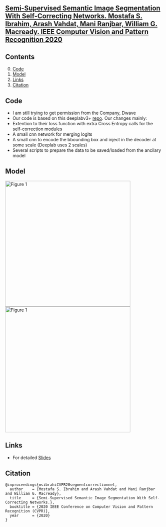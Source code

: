 ## [Semi-Supervised Semantic Image Segmentation With Self-Correcting Networks. Mostafa S. Ibrahim, Arash Vahdat, Mani Ranjbar, William G. Macready.  IEEE Computer Vision and Pattern Recognition 2020](https://arxiv.org/pdf/1811.07073.pdf)

## Contents
0. [Code](#code)
0. [Model](#model)
0. [Links](#links)
0. [Citation](#citation)

## Code
* I am still trying to get permission from the Company, Dwave
* Our code is based on this deeplabv3+ [repo](https://github.com/tensorflow/models/tree/master/research/deeplab). Our changes mainly: 
* Extention to their loss function with extra Cross Entropy calls for the self-correction modules
* A small cnn network for merging logits
* A small cnn to encode the bbounding box and inject in the decoder at some scale (Deeplab uses 2 scales)
* Several scripts to prepare the data to be saved/loaded from the ancilary model

## Model

<img src="https://github.com/mostafa-saad/segment-correction-net/blob/master/img/data.png" alt="Figure 1" height="400" >


<img src="https://github.com/mostafa-saad/segment-correction-net/blob/master/img/final.jpg" alt="Figure 1" height="400" >

## Links
* For detailed [Slides](https://docs.google.com/presentation/d/1kGIuZ8c07k8mUvd-pDpWxPVQmcNEXpBDNDZZl-VM5dU/edit?usp=sharing)

## Citation
    @inproceedings{msibrahiCVPR20segmentcorrectionnet,
      author    = {Mostafa S. Ibrahim and Arash Vahdat and Mani Ranjbar and William G. Macready},
      title     = {Semi-Supervised Semantic Image Segmentation With Self-Correcting Networks.},
      booktitle = {2020 IEEE Conference on Computer Vision and Pattern Recognition (CVPR)},
      year      = {2020}
    }

